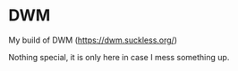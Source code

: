 # DWM
My build of DWM (https://dwm.suckless.org/)

Nothing special, it is only here in case I mess something up.
